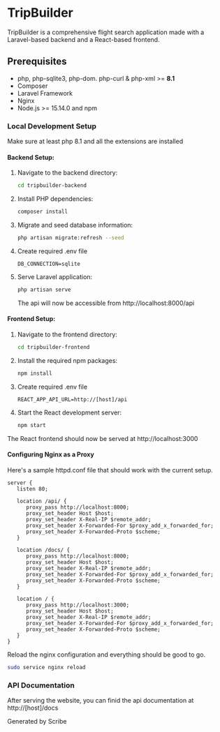 # TripBuilder

TripBuilder is a comprehensive flight search application made with a Laravel-based backend and a React-based frontend.

## Prerequisites

- php, php-sqlite3, php-dom. php-curl & php-xml >= **8.1**
- Composer
- Laravel Framework
- Nginx
- Node.js >= 15.14.0 and npm

### Local Development Setup

Make sure at least php 8.1 and all the extensions are installed

#### Backend Setup:

1. Navigate to the backend directory:
   ```bash
   cd tripbuilder-backend
   ```
2. Install PHP dependencies:
   ```bash
   composer install
   ```
3. Migrate and seed database information:

   ```bash
   php artisan migrate:refresh --seed
   ```

4. Create required .env file

   ```
   DB_CONNECTION=sqlite
   ```

5. Serve Laravel application:
   ```bash
   php artisan serve
   ```
   The api will now be accessible from http://localhost:8000/api

#### Frontend Setup:

1. Navigate to the frontend directory:
   ```bash
   cd tripbuilder-frontend
   ```
2. Install the required npm packages:
   ```bash
   npm install
   ```
3. Create required .env file

   ```
   REACT_APP_API_URL=http://[host]/api
   ```

4. Start the React development server:

   ```bash
   npm start
   ```

The React frontend should now be served at http://localhost:3000

#### Configuring Nginx as a Proxy

Here's a sample httpd.conf file that should work with the current setup.

```
server {
   listen 80;

   location /api/ {
      proxy_pass http://localhost:8000;
      proxy_set_header Host $host;
      proxy_set_header X-Real-IP $remote_addr;
      proxy_set_header X-Forwarded-For $proxy_add_x_forwarded_for;
      proxy_set_header X-Forwarded-Proto $scheme;
   }

   location /docs/ {
      proxy_pass http://localhost:8000;
      proxy_set_header Host $host;
      proxy_set_header X-Real-IP $remote_addr;
      proxy_set_header X-Forwarded-For $proxy_add_x_forwarded_for;
      proxy_set_header X-Forwarded-Proto $scheme;
   }

   location / {
      proxy_pass http://localhost:3000;
      proxy_set_header Host $host;
      proxy_set_header X-Real-IP $remote_addr;
      proxy_set_header X-Forwarded-For $proxy_add_x_forwarded_for;
      proxy_set_header X-Forwarded-Proto $scheme;
   }
}
```

Reload the nginx configuration and everything should be good to go.

```bash
sudo service nginx reload
```

### API Documentation

After serving the website, you can finid the api documentation at http://[host]/docs

Generated by Scribe
